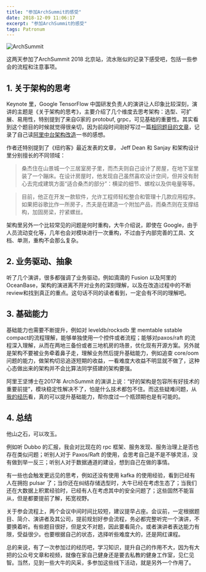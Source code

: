 ```yaml
---
title: "参加ArchSummit的感受"
date: 2018-12-09 11:06:17
excerpt: "参加ArchSummit的感受"
tags: Patronum
---
```


![ArchSummit](/assets/images/arch_summit.jpeg)

这两天参加了ArchSummit 2018 北京站，流水账似的记录下感受吧，包括一些参会的流程和注意事项。

## 1. 关于架构的思考

Keynote 里，Google TensorFlow 中国研发负责人的演讲让人印象比较深刻，演讲的主题是《关于架构的思考》，主要介绍了几个维度去思考架构：选型、可扩展、易用性，特别提到了来自G家的 protobuf, grpc，可见基础的重要性。其实看到这个题目的时候就觉得很亲切，因为前段时间刚好写过一篇[相同题目的文章](https://izualzhy.cn/alibaba-reading)，记录了自己读[阿里中台架构改造](https://book.douban.com/subject/27039508/)一书的感想。

作者还特别提到了《纽约客》最近发表的文章， Jeff Dean 和 Sanjay 和架构设计里分别擅长的不同领域：

>桑杰住在山景城一个三居室房子里，而杰夫则自己设计了房屋，在地下室里装了一个蹦床。在设计房屋时，他发现自己虽然喜欢设计空间，但并没有耐心去完成建筑方面“适合桑杰的部分”：横梁的细节、螺栓以及供电量等等。

>目前，他正在开发一款软件，允许工程师轻松整合和管理十几款应用程序。如果把谷歌比作一所房子，杰夫是在建造一个附加产品，而桑杰则在支撑结构，加固房梁，拧紧螺丝。

架构里另外一个比较常见的问题是何时重构，大牛介绍说，即使在 Google，由于人员流动变化等，几年也会对模块进行一次重构，不过由于内部完善的工具、文档、单测，重构不会那么复杂。

## 2. 业务驱动、抽象

听了几个演讲，很多都强调了业务驱动，例如滴滴的 Fusion 以及阿里的 OceanBase，架构的演进离不开对业务的深刻理解，以及在改造过程中的不断review和找到真正的重点。这句话不同的读者看到，一定会有不同的理解吧。

## 3. 基础能力

基础能力也需要不断提升，例如对 leveldb/rocksdb 里 memtable sstable compact的流程理解，能够单独使用一个控件或者流程；能够对paxos/raft 的流程深入理解，从而在两地三备份或者三地机房的场景，优化现有开源方案。另外就是架构不要被业务牵着鼻子走，理解业务然后提升基础能力，例如追查 core/oom 问题的能力，做架构切忌追逐短期的收益，一看难度大收益不明显就不做了，这种心态做出来的架构并不会比算法同学搭建的架构要强。

阿里王坚博士在2017年 ArchSummit 的演讲上说：“好的架构是包容所有好技术的重要前提”，模块稳定性解决不了，怕是什么技术都包不住。而这些疑难问题，从[我的经历](https://izualzhy.cn/saverng-core-summary)看，真的可以提升基础能力，帮你度过一个瓶颈期也是有可能的。

## 4. 总结

他山之石，可以攻玉。

例如听 Dubbo 的汇报，我会对比现在的 rpc 框架、服务发现、服务治理上是否也存在类似问题；听别人对于 Paxos/Raft 的使用，会思考自己是不是不够灵活，没有做到举一反三；听别人对于数据通道的建设，想到自己在做的事情。

有一些也会触发更远见的思考，例如还没有使用 kafka 的使用经验，看到已经有人在拥抱 pulsar 了；当你还在纠结存储选型时，大牛已经在考虑生态了；当我们还在大数据上积累经验时，已经有人在考虑其中的安全问题了；这些固然不能盲从，但是都要提前了解，拓宽视野。

关于参会流程上，两个会议中间时间比较短，建议提早占座。会议前，一定根据题目、简介、演讲者及其公司，提前规划好参会流程，务必都完整听完一个演讲，不要换着听。有些题目很好，但是文不对题，因此要看简介。或者演讲者表达能力有限，受益很少。也要根据自己的状态，选择听些难度大的，还是网红课程。

总的来说，有了一次参加过的经历吧，学习知识，提升自己的作用不大，因为有大把的公众号文章和视频，就像在家自己健身还是要去私教的健身工作室，见仁见智。当然，见到一些大牛的风采，多参加这些线下活动，就是另外一个作用了。
